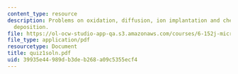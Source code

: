 ```yaml
---
content_type: resource
description: Problems on oxidation, diffusion, ion implantation and chemical vapor
  deposition.
file: https://ol-ocw-studio-app-qa.s3.amazonaws.com/courses/6-152j-micro-nano-processing-technology-fall-2005/39935e44989db3deb268a09c5355ecf4_quiz1soln.pdf
file_type: application/pdf
resourcetype: Document
title: quiz1soln.pdf
uid: 39935e44-989d-b3de-b268-a09c5355ecf4
---
```

